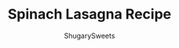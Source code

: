 ---
layout: ../../layouts/MarkdownPostLayout.astro
title: Spinach Lasagna Recipe
author: ShugarySweets
pubDate: 2019-01-15
description: "Hearty, flavorful Spinach and Meat Lasagna Recipe. Easy and delicious, your family is going to love this pasta dinner!"
image_url: https://www.shugarysweets.com/wp-content/uploads/2012/03/spinach-lasagna-6.jpg
tags: ["Main Dish","Italian"]
calories: 518
protein: 33
carbohydrates: 29
fats: 29
fiber: 4
ingredients: ["10 ounce bag fresh spinach","3 cloves garlic, pressed","olive oil","1 pound ground beef","1 pound bulk italian sausage","1 pound No Boil Lasagna noodles","7 cups marinara sauce","1 cup ricotta cheese","1 cup cottage cheese","1/2 cup parmesan cheese","2 cups mozzarella cheese, divided","2 large eggs","salt and pepper","1/4 cup fresh parsley, chopped"]
serves: 12
time: "1 hour 20 minutes"
prepTime: "20 minutes"
instructions: ["Saute fresh spinach in olive oil with pressed garlic, set aside.","Brown beef and sausage until fully cooked. Drain off extra liquid. Set aside.","In a small bowl, mix ricotta cheese, cottage cheese, 1 cup mozzarella cheese, parmesan cheese, eggs, salt, pepper, and parsley. Set aside.","In a deep 13x9 baking dish, pour 2 cups of sauce in bottom of pan. Lay no boil noodles in single layer. Cover with 2 cups of sauce, 1/2 of meat mixture, and half of cheese mixture. The top with 1/2 of spinach mixture.","Repeat layer of noodles, 2 cups sauce, meat, cheese and spinach. Top with layer of noodles and remaining sauce. Sprinkle with 1 cup mozzarella cheese.","Cover with foil. Bake in a 350 degree oven for about 45 minutes. Remove foil and bake an additional 10-15 minutes. Let stand 10 minutes before serving. Enjoy."]
nutrition: ["518 calories","29 grams carbohydrates","117 milligrams cholesterol","29 grams fat","4 grams fiber","33 grams protein","12 grams saturated fat","1323 grams sodium","9 grams sugar","0 grams trans fat","16 grams unsaturated fat"]
---